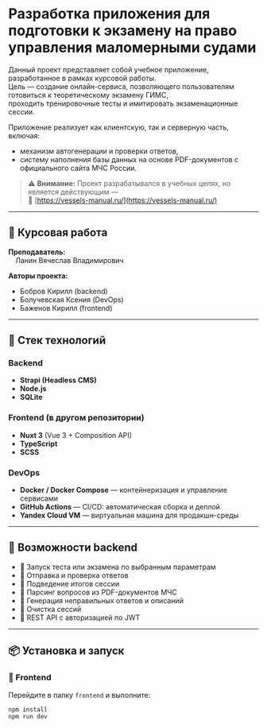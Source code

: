 # Разработка приложения для подготовки к экзамену на право управления маломерными судами

Данный проект представляет собой учебное приложение, разработанное в рамках курсовой работы.  
Цель — создание онлайн-сервиса, позволяющего пользователям готовиться к теоретическому экзамену ГИМС,  
проходить тренировочные тесты и имитировать экзаменационные сессии.

Приложение реализует как клиентскую, так и серверную часть, включая:
- механизм автогенерации и проверки ответов,
- систему наполнения базы данных на основе PDF-документов с официального сайта МЧС России.

> ⚠️ **Внимание:** Проект разрабатывался в учебных целях, но является действующим —  
> 🔗 [https://vessels-manual.ru/](https://vessels-manual.ru/)

---

## 🧠 Курсовая работа

**Преподаватель:**  
 Ланин Вячеслав Владимирович

**Авторы проекта:**
- Бобров Кирилл (backend)
- Болучевская Ксения (DevOps)
- Баженов Кирилл (frontend)

---

## 🚀 Стек технологий

### Backend
- **Strapi (Headless CMS)**
- **Node.js**
- **SQLite**

### Frontend (в другом репозитории)
- **Nuxt 3** (Vue 3 + Composition API)
- **TypeScript**
- **SCSS**

### DevOps
- **Docker / Docker Compose** — контейнеризация и управление сервисами
- **GitHub Actions** — CI/CD: автоматическая сборка и деплой
- **Yandex Cloud VM** — виртуальная машина для продакшн-среды

---

## 📌 Возможности backend

- 🔹 Запуск теста или экзамена по выбранным параметрам
- 🔹 Отправка и проверка ответов
- 🔹 Подведение итогов сессии
- 🔹 Парсинг вопросов из PDF-документов МЧС
- 🔹 Генерация неправильных ответов и описаний
- 🔹 Очистка сессий
- 🔹 REST API с авторизацией по JWT

---

## 📦 Установка и запуск

### 📁 Frontend

Перейдите в папку `frontend` и выполните:

```bash
npm install
npm run dev